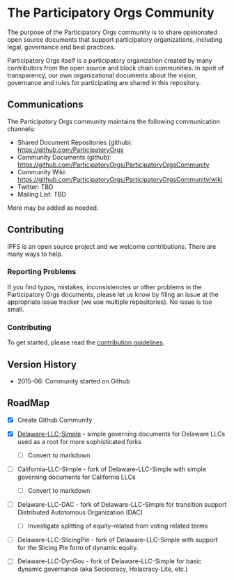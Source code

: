 # The Participatory Orgs Community

The purpose of the Participatory Orgs community is to share opinionated open source documents that support participatory organizations, including legal, governance and best practices.

Participatory Orgs itself is a participatory organization created by many contributors from the open source and block chain communities. In spirit of transparency, our own organizational documents about the vision, governance and rules for participating are shared in this repository.

## Communications

The Participatory Orgs community maintains the following communication channels:

- Shared Document Repositories (github): https://github.com/ParticipatoryOrgs
- Community Documents (github): https://github.com/ParticipatoryOrgs/ParticipatoryOrgsCommunity
- Community Wiki: https://github.com/ParticipatoryOrgs/ParticipatoryOrgsCommunity/wiki
- Twitter: TBD
- Mailing List: TBD

More may be added as needed.

## Contributing

IPFS is an open source project and we welcome contributions. There are many ways to help.

### Reporting Problems

If you find typos, mistakes, inconsistencies or other problems in the Participatory Orgs documents, please let us know by filing an issue at the appropriate issue tracker (we use multiple repositories). No issue is too small.

### Contributing

To get started, please read the [contribution guidelines](contribution-guidelines.md).

## Version History

* 2015-06: Community started on Github

## RoadMap

- [x] Create Github Community
- [x] [Delaware-LLC-Simple](LLC-Delaware-Simple) - simple governing documents for Delaware LLCs used as a root for more sophisticated forks
  - [ ] Convert to markdown
- [ ] California-LLC-Simple - fork of Delaware-LLC-Simple with simple governing documents for California LLCs
  - [ ] Convert to markdown
- [ ] Delaware-LLC-DAC - fork of Delaware-LLC-Simple for transition support Distributed Autotomous Organization (DAC)
  - [ ] Investigate splitting of equity-related from voting related terms
- [ ] Delaware-LLC-SlicingPie - fork of Delaware-LLC-Simple with support for the Slicing Pie form of dynamic equity.
- [ ] Delaware-LLC-DynGov - fork of Delaware-LLC-Simple for basic dynamic governance (aka Sociocracy, Holacracy-Lite, etc.)


